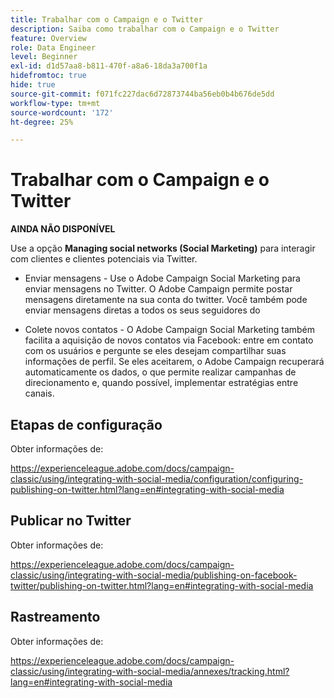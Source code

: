 ```yaml
---
title: Trabalhar com o Campaign e o Twitter
description: Saiba como trabalhar com o Campaign e o Twitter
feature: Overview
role: Data Engineer
level: Beginner
exl-id: d1d57aa8-b811-470f-a8a6-18da3a700f1a
hidefromtoc: true
hide: true
source-git-commit: f071fc227dac6d72873744ba56eb0b4b676de5dd
workflow-type: tm+mt
source-wordcount: '172'
ht-degree: 25%

---
```


# Trabalhar com o Campaign e o Twitter

**AINDA NÃO DISPONÍVEL**

Use a opção **Managing social networks (Social Marketing)** para interagir com clientes e clientes potenciais via Twitter.

* Enviar mensagens - Use o Adobe Campaign Social Marketing para enviar mensagens no Twitter. O Adobe Campaign permite postar mensagens diretamente na sua conta do twitter. Você também pode enviar mensagens diretas a todos os seus seguidores do 

* Colete novos contatos - O Adobe Campaign Social Marketing também facilita a aquisição de novos contatos via Facebook: entre em contato com os usuários e pergunte se eles desejam compartilhar suas informações de perfil. Se eles aceitarem, o Adobe Campaign recuperará automaticamente os dados, o que permite realizar campanhas de direcionamento e, quando possível, implementar estratégias entre canais.

## Etapas de configuração

Obter informações de:

https://experienceleague.adobe.com/docs/campaign-classic/using/integrating-with-social-media/configuration/configuring-publishing-on-twitter.html?lang=en#integrating-with-social-media


## Publicar no Twitter

Obter informações de:

https://experienceleague.adobe.com/docs/campaign-classic/using/integrating-with-social-media/publishing-on-facebook-twitter/publishing-on-twitter.html?lang=en#integrating-with-social-media


## Rastreamento

Obter informações de:

https://experienceleague.adobe.com/docs/campaign-classic/using/integrating-with-social-media/annexes/tracking.html?lang=en#integrating-with-social-media
